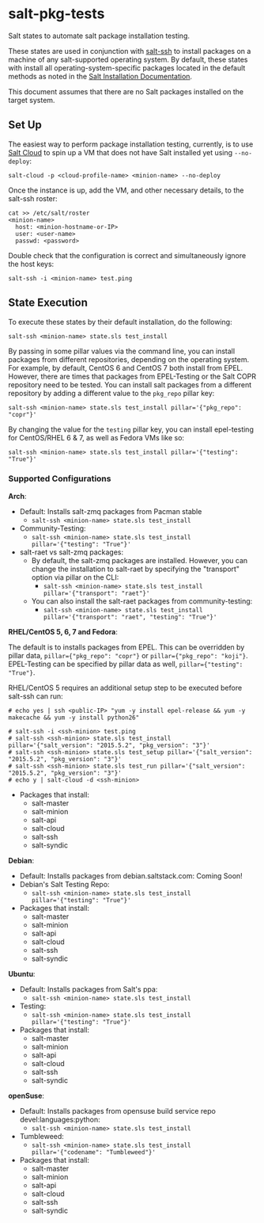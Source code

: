 # salt-pkg-tests

Salt states to automate salt package installation testing.

These states are used in conjunction with [salt-ssh](http://docs.saltstack.com/en/latest/topics/ssh/) to install
packages on a machine of any salt-supported operating system. By default, these states with install all
operating-system-specific packages located in the default methods as noted in the
[Salt Installation Documentation](http://docs.saltstack.com/en/latest/topics/installation/index.html).

This document assumes that there are no Salt packages installed on the target system.

## Set Up

The easiest way to perform package installation testing, currently, is to use
[Salt Cloud](http://docs.saltstack.com/en/latest/topics/cloud/) to spin up a VM that does not have Salt installed
yet using `--no-deploy`:
```
salt-cloud -p <cloud-profile-name> <minion-name> --no-deploy
```

Once the instance is up, add the VM, and other necessary details, to the salt-ssh roster:
```
cat >> /etc/salt/roster
<minion-name>
  host: <minion-hostname-or-IP>
  user: <user-name>
  passwd: <password>
```

Double check that the configuration is correct and simultaneously ignore the host keys:
```
salt-ssh -i <minion-name> test.ping
```

## State Execution

To execute these states by their default installation, do the following:
```
salt-ssh <minion-name> state.sls test_install
```

By passing in some pillar values via the command line, you can install packages from different repositories, depending
on the operating system. For example, by default, CentOS 6 and CentOS 7 both install from EPEL. However, there are
times that packages from EPEL-Testing or the Salt COPR repository need to be tested. You can install salt packages from
a different repository by adding a different value to the `pkg_repo` pillar key:
```
salt-ssh <minion-name> state.sls test_install pillar='{"pkg_repo": "copr"}'
```

By changing the value for the `testing` pillar key, you can install epel-testing for CentOS/RHEL 6 & 7, as well as
Fedora VMs like so:
```
salt-ssh <minion-name> state.sls test_install pillar='{"testing": "True"}'
```

### Supported Configurations

**Arch**:
- Default: Installs salt-zmq packages from Pacman stable
  - `salt-ssh <minion-name> state.sls test_install`
- Community-Testing:
  - `salt-ssh <minion-name> state.sls test_install pillar='{"testing": "True"}'`
- salt-raet vs salt-zmq packages:
  - By default, the salt-zmq packages are installed. However, you can change the installation to salt-raet by specifying
  the "transport" option via pillar on the CLI:
    - `salt-ssh <minion-name> state.sls test_install pillar='{"transport": "raet"}'`
  - You can also install the salt-raet packages from community-testing:
    - `salt-ssh <minion-name> state.sls test_install pillar='{"transport": "raet", "testing": "True"}'`

**RHEL/CentOS 5, 6, 7 and Fedora**:

The default is to installs packages from EPEL.  This can be overridden by
pillar data, `pillar={"pkg_repo": "copr"}` or `pillar={"pkg_repo": "koji"}`.
EPEL-Testing can be specified by pillar data as well, `pillar={"testing":
"True"}`.

RHEL/CentOS 5 requires an additional setup step to be executed before salt-ssh
can run:
```console
# echo yes | ssh <public-IP> "yum -y install epel-release && yum -y makecache && yum -y install python26"
```

```console
# salt-ssh -i <ssh-minion> test.ping
# salt-ssh <ssh-minion> state.sls test_install pillar='{"salt_version": "2015.5.2", "pkg_version": "3"}'
# salt-ssh <ssh-minion> state.sls test_setup pillar='{"salt_version": "2015.5.2", "pkg_version": "3"}'
# salt-ssh <ssh-minion> state.sls test_run pillar='{"salt_version": "2015.5.2", "pkg_version": "3"}'
# echo y | salt-cloud -d <ssh-minion>
```

- Packages that install:
  - salt-master
  - salt-minion
  - salt-api
  - salt-cloud
  - salt-ssh
  - salt-syndic

**Debian**:
- Default: Installs packages from debian.saltstack.com: Coming Soon!
- Debian's Salt Testing Repo:
  - `salt-ssh <minion-name> state.sls test_install pillar='{"testing": "True"}'`
- Packages that install:
  - salt-master
  - salt-minion
  - salt-api
  - salt-cloud
  - salt-ssh
  - salt-syndic

**Ubuntu**:
- Default: Installs packages from Salt's ppa:
  - `salt-ssh <minion-name> state.sls test_install`
- Testing:
  - `salt-ssh <minion-name> state.sls test_install pillar='{"testing": "True"}'`
- Packages that install:
  - salt-master
  - salt-minion
  - salt-api
  - salt-cloud
  - salt-ssh
  - salt-syndic

**openSuse**:
- Default: Installs packages from opensuse build service repo devel:languages:python:
  - `salt-ssh <minion-name> state.sls test_install`
- Tumbleweed:
  - `salt-ssh <minion-name> state.sls test_install pillar='{"codename": "Tumbleweed"}'`
- Packages that install:
  - salt-master
  - salt-minion
  - salt-api
  - salt-cloud
  - salt-ssh
  - salt-syndic
